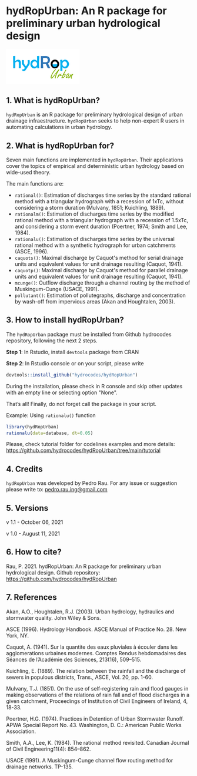 # hydRopUrban: An R package for preliminary urban hydrological design
<img src="https://github.com/hydrocodes/hydRopUrban/blob/main/tutorial/hydropurban.PNG" width="200">

## 1. What is hydRopUrban?
`hydRopUrban` is an R package for preliminary hydrological design of urban drainage infraestructure. `hydRopUrban` seeks to help non-expert R users in automating calculations in urban hydrology. 

## 2. What is hydRopUrban for?
Seven main functions are implemented in `hydRopUrban`. Their applications cover the topics of empirical and deterministic urban hydrology based on wide-used theory.

The main functions are:
- `rational()`: Estimation of discharges time series by the standard rational method with a triangular hydrograph with a recession of 1xTc, without considering a storm duration (Mulvany, 1851; Kuichling, 1889).
- `rationalm()`: Estimation of discharges time series by the modified rational method with a triangular hydrograph with a recession of 1.5xTc, and considering a storm event duration (Poertner, 1974; Smith and Lee, 1984).
- `rationalu()`: Estimation of discharges time series by the universal rational method with a synthetic hydrograph for urban catchments (ASCE, 1996).
- `caquots()`: Maximal discharge by Caquot's method for serial drainage units and equivalent values for unit drainage resulting (Caquot, 1941).
- `caquotp()`: Maximal discharge by Caquot's method for parallel drainage units and equivalent values for unit drainage resulting (Caquot, 1941).
- `mcunge()`: Outflow discharge through a channel routing by the method of Muskingum-Cunge (USACE, 1991).
- `pollutant()`: Estimation of pollutegraphs, discharge and concentration by wash-off from impervious areas (Akan and Houghtalen, 2003).

## 3. How to install hydRopUrban?
The `hydRopUrban` package must be installed from Github hydrocodes repository, following the next 2 steps.

**Step 1**: In Rstudio, install `devtools` package from CRAN

**Step 2**: In Rstudio console or on your script, please write 

```r
devtools::install_github("hydrocodes/hydRopUrban")
```
During the installation, please check in R console and skip other updates with an empty line or selecting option "None".

That’s all! Finally, do not forget call the package in your script.

Example: Using `rationalu()` function
```r
library(hydRopUrban)
rationalu(data=database, dt=0.05)
```
Please, check tutorial folder for codelines examples and more details:
https://github.com/hydrocodes/hydRopUrban/tree/main/tutorial

## 4. Credits
`hydRopUrban` was developed by Pedro Rau. For any issue or suggestion please write to: pedro.rau.ing@gmail.com

## 5. Versions

v 1.1 - October 06, 2021

v 1.0 - August 11, 2021

## 6. How to cite?

Rau, P. 2021. hydRopUrban: An R package for preliminary urban hydrological design. Github repository: https://github.com/hydrocodes/hydRopUrban

## 7. References

Akan, A.O., Houghtalen, R.J. (2003). Urban hydrology, hydraulics and stormwater quality. John Wiley & Sons.

ASCE (1996). Hydrology Handbook. ASCE Manual of Practice No. 28. New York, NY.

Caquot, A. (1941). Sur la quantite des eaux pluviales à écouler dans les agglomerations urbaines modernes. Comptes Rendus hebdomadaires des Séances de l’Académie des Sciences, 213(16), 509–515.

Kuichling, E. (1889). The relation between the rainfall and the discharge of sewers in populous districts, Trans., ASCE, Vol. 20, pp. 1-60.

Mulvany, T.J. (1851). On the use of self-registering rain and flood gauges in making observations of the relations of rain fall and of flood discharges in a given catchment, Proceedings of Institution of Civil Engineers of Ireland, 4, 18-33.

Poertner, H.G. (1974). Practices in Detention of Urban Stormwater Runoff. APWA Special Report No. 43. Washington, D. C.: American Public Works Association.

Smith, A.A., Lee, K. (1984). The rational method revisited. Canadian Journal of Civil Engineering11(4): 854–862.

USACE (1991). A Muskingum-Cunge channel flow routing method for drainage networks. TP-135.
